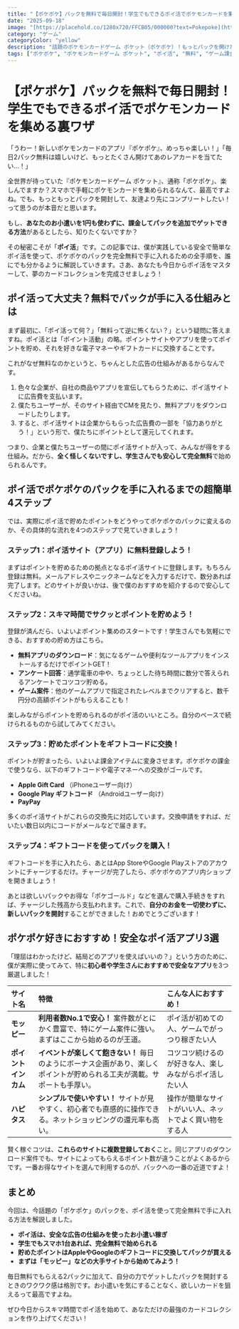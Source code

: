 ```yaml
---
title: "【ポケポケ】パックを無料で毎日開封！学生でもできるポイ活でポケモンカードを集める裏ワザ"
date: "2025-09-18"
image: "[https://placehold.co/1280x720/FFCB05/000000?text=Pokepoke](https://placehold.co/1280x720/FFCB05/000000?text=Pokepoke)"
category: "ゲーム"
categoryColor: "yellow"
description: "話題のポケモンカードゲーム ポケット（ポケポケ）！もっとパックを開けたいけどお小遣いが…。そんな悩みを解決！完全無料で、しかも学生でも安全にできる「ポイ活」で課金パックを手に入れる方法を徹底解説します。"
tags: ["ポケポケ", "ポケモンカードゲーム ポケット", "ポイ活", "無料", "ゲーム課金"]
---
```


# 【ポケポケ】パックを無料で毎日開封！学生でもできるポイ活でポケモンカードを集める裏ワザ

「うわー！新しいポケモンカードのアプリ『ポケポケ』、めっちゃ楽しい！」「毎日2パック無料は嬉しいけど、もっとたくさん開けてあのレアカードを当てたい…！」

全世界が待っていた『ポケモンカードゲーム ポケット』、通称「ポケポケ」、楽しんでますか？スマホで手軽にポケモンカードを集められるなんて、最高ですよね。でも、もっともっとパックを開封して、友達より先にコンプリートしたい！って思うのが本音だと思います。

もし、**あなたのお小遣いを1円も使わずに、課金してパックを追加でゲットできる方法**があるとしたら、知りたくないですか？

その秘密こそが「**ポイ活**」です。この記事では、僕が実践している安全で簡単なポイ活を使って、ポケポケのパックを完全無料で手に入れるための全手順を、誰にでも分かるように解説していきます。さあ、あなたも今日からポイ活をマスターして、夢のカードコレクションを完成させましょう！

## ポイ活って大丈夫？無料でパックが手に入る仕組みとは

まず最初に、「ポイ活って何？」「無料って逆に怖くない？」という疑問に答えますね。ポイ活とは「ポイント活動」の略。ポイントサイトやアプリを使ってポイントを貯め、それを好きな電子マネーやギフトカードに交換することです。

これがなぜ無料なのかというと、ちゃんとした広告の仕組みがあるからなんです。

1.  色々な企業が、自社の商品やアプリを宣伝してもらうために、ポイ活サイトに広告費を支払います。
2.  僕たちユーザーが、そのサイト経由でCMを見たり、無料アプリをダウンロードしたりします。
3.  すると、ポイ活サイトは企業からもらった広告費の一部を「協力ありがとう！」という形で、僕たちにポイントとして還元してくれます。

つまり、企業と僕たちユーザーの間にポイ活サイトが入って、みんなが得をする仕組み。だから、**全く怪しくないですし、学生さんでも安心して完全無料**で始められるんです。

## ポイ活でポケポケのパックを手に入れるまでの超簡単4ステップ

では、実際にポイ活で貯めたポイントをどうやってポケポケのパックに変えるのか、その具体的な流れを4つのステップで見ていきましょう！

### ステップ1：ポイ活サイト（アプリ）に無料登録しよう！

まずはポイントを貯めるための拠点となるポイ活サイトに登録します。もちろん登録は無料。メールアドレスやニックネームなどを入力するだけで、数分あれば完了します。どのサイトが良いかは、後で僕のおすすめを紹介するので安心してくださいね。

### ステップ2：スキマ時間でサクッとポイントを貯めよう！

登録が済んだら、いよいよポイント集めのスタートです！学生さんでも気軽にできる、おすすめの貯め方はこちら。

* **無料アプリのダウンロード**：気になるゲームや便利なツールアプリをインストールするだけでポイントGET！
* **アンケート回答**：通学電車の中や、ちょっとした待ち時間に数分で答えられるアンケートでコツコツ貯める。
* **ゲーム案件**：他のゲームアプリで指定されたレベルまでクリアすると、数千円分の高額ポイントがもらえることも！

楽しみながらポイントを貯められるのがポイ活のいいところ。自分のペースで続けられるものから試してみてください。

### ステップ3：貯めたポイントをギフトコードに交換！

ポイントが貯まったら、いよいよ課金アイテムに変身させます。ポケポケの課金で使うなら、以下のギフトコードや電子マネーへの交換がゴールです。

* **Apple Gift Card** （iPhoneユーザー向け）
* **Google Play ギフトコード** （Androidユーザー向け）
* **PayPay**

多くのポイ活サイトがこれらの交換先に対応しています。交換申請をすれば、だいたい数日以内にコードがメールなどで届きます。

### ステップ4：ギフトコードを使ってパックを購入！

ギフトコードを手に入れたら、あとはApp StoreやGoogle Playストアのアカウントにチャージするだけ。チャージが完了したら、ポケポケのアプリ内ショップを開きましょう！

あとは欲しいパックやお得な「ポケゴールド」などを選んで購入手続きをすれば、チャージした残高から支払われます。これで、**自分のお金を一切使わずに、新しいパックを開封**することができました！おめでとうございます！

## ポケポケ好きにおすすめ！安全なポイ活アプリ3選

「理屈はわかったけど、結局どのアプリを使えばいいの？」という方のために、僕が実際に使ってみて、特に**初心者や学生さんにおすすめで安全なアプリ**を3つ厳選しました！

| サイト名 | 特徴 | こんな人におすすめ！ |
| :--- | :--- | :--- |
| **モッピー** | **利用者数No.1で安心！** 案件数がとにかく豊富で、特にゲーム案件に強い。まずはここから始めるのが王道。 | ポイ活が初めての人、ゲームでがっつり稼ぎたい人 |
| **ポイントインカム** | **イベントが楽しくて飽きない！** 毎日のようにボーナス企画があり、楽しくポイントが貯められる工夫が満載。サポートも手厚い。 | コツコツ続けるのが好きな人、楽しみながらポイ活したい人 |
| **ハピタス** | **シンプルで使いやすい！** サイトが見やすく、初心者でも直感的に操作できる。ネットショッピングの還元率も高い。 | 操作が簡単なサイトがいい人、ネットでよく買い物をする人 |

賢く稼ぐコツは、**これらのサイトに複数登録しておく**こと。同じアプリのダウンロード案件でも、サイトによってもらえるポイント数が違うことがよくあるからです。一番お得なサイトを選んで利用するのが、パックへの一番の近道ですよ！

## まとめ

今回は、今話題の「ポケポケ」のパックを、ポイ活を使って完全無料で手に入れる方法を解説しました。

* **ポイ活は、安全な広告の仕組みを使ったお小遣い稼ぎ**
* **学生でもスマホ1台あれば、完全無料で始められる**
* **貯めたポイントはAppleやGoogleのギフトコードに交換してパックが買える**
* **まずは「モッピー」などの大手サイトから始めてみよう！**

毎日無料でもらえる2パックに加えて、自分の力でゲットしたパックを開封するときのワクワク感は格別です。お小遣いを気にすることなく、欲しいカードを狙えるって最高ですよね。

ぜひ今日からスキマ時間でポイ活を始めて、あなただけの最強のカードコレクションを作り上げてください！

